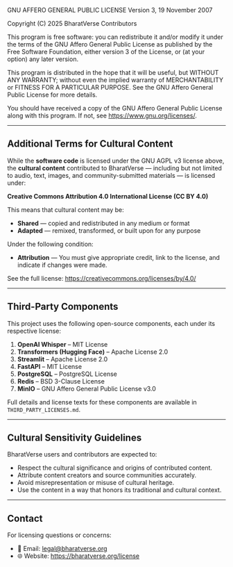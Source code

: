 GNU AFFERO GENERAL PUBLIC LICENSE
Version 3, 19 November 2007

Copyright (C) 2025 BharatVerse Contributors

This program is free software: you can redistribute it and/or modify
it under the terms of the GNU Affero General Public License as published
by the Free Software Foundation, either version 3 of the License, or
(at your option) any later version.

This program is distributed in the hope that it will be useful,
but WITHOUT ANY WARRANTY; without even the implied warranty of
MERCHANTABILITY or FITNESS FOR A PARTICULAR PURPOSE.  See the
GNU Affero General Public License for more details.

You should have received a copy of the GNU Affero General Public License
along with this program. If not, see <https://www.gnu.org/licenses/>.

---

## Additional Terms for Cultural Content

While the **software code** is licensed under the GNU AGPL v3 license above, the **cultural content** contributed to BharatVerse — including but not limited to audio, text, images, and community-submitted materials — is licensed under:

**Creative Commons Attribution 4.0 International License (CC BY 4.0)**

This means that cultural content may be:

- **Shared** — copied and redistributed in any medium or format
- **Adapted** — remixed, transformed, or built upon for any purpose

Under the following condition:
- **Attribution** — You must give appropriate credit, link to the license, and indicate if changes were made.

See the full license: https://creativecommons.org/licenses/by/4.0/

---

## Third-Party Components

This project uses the following open-source components, each under its respective license:

1. **OpenAI Whisper** – MIT License  
2. **Transformers (Hugging Face)** – Apache License 2.0  
3. **Streamlit** – Apache License 2.0  
4. **FastAPI** – MIT License  
5. **PostgreSQL** – PostgreSQL License  
6. **Redis** – BSD 3-Clause License  
7. **MinIO** – GNU Affero General Public License v3.0  

Full details and license texts for these components are available in `THIRD_PARTY_LICENSES.md`.

---

## Cultural Sensitivity Guidelines

BharatVerse users and contributors are expected to:

- Respect the cultural significance and origins of contributed content.
- Attribute content creators and source communities accurately.
- Avoid misrepresentation or misuse of cultural heritage.
- Use the content in a way that honors its traditional and cultural context.

---

## Contact

For licensing questions or concerns:

- 📧 Email: legal@bharatverse.org  
- 🌐 Website: https://bharatverse.org/license